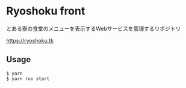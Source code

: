 # Ryoshoku front

とある寮の食堂のメニューを表示するWebサービスを管理するリポジトリ

https://ryoshoku.tk

## Usage 

```
$ yarn
$ yarn run start
```